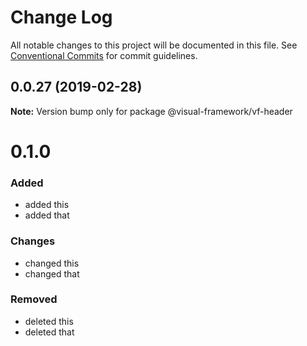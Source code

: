 # Change Log

All notable changes to this project will be documented in this file.
See [Conventional Commits](https://conventionalcommits.org) for commit guidelines.

## 0.0.27 (2019-02-28)

**Note:** Version bump only for package @visual-framework/vf-header





# 0.1.0

### Added
- added this
- added that

### Changes

- changed this
- changed that

### Removed

- deleted this
- deleted that

